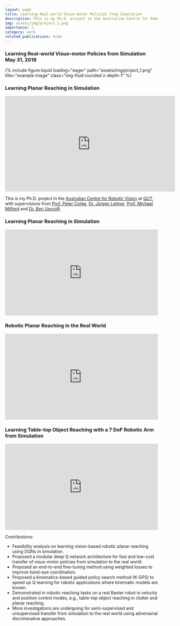 ```yaml
---
layout: page
title: Learning Real-world Visuo-motor Policies from Simulation
description: This is my Ph.D. project in the Australian Centre for Robotic Vision at QUT, with supervisions from Prof. Peter Corke, Dr. Jürgen Leitner, Prof. Michael Milford and Dr. Ben Upcroft.
img: assets/img/project_1.png
importance: 1
category: work
related_publications: true
---
```

<h3 class="caption">
    Learning Real-world Visuo-motor Policies from Simulation
    <div>May 31, 2018</div>
</h3>
<div class="row">
    <div class="col-sm mt-3 mt-md-0">
        {% include figure.liquid loading="eager" path="assets/img/project_1.png" title="example image" class="img-fluid rounded z-depth-1" %}
    </div>
</div>

<h3 class="caption">
    Learning Planar Reaching in Simulation
</h3>
<div class="container">
    <iframe width="560" height="315" src="https://www.youtube.com/watch?v=6cz-mcM4Qkc" frameborder="0" allow="accelerometer; autoplay; encrypted-media; gyroscope; picture-in-picture" allowfullscreen></iframe>
</div>


<p>This is my Ph.D. project in the <a href="https://www.roboticvision.org/" target="_blank" rel="noopener">Australian Centre for Robotic Vision</a> at <a href="https://wiki.qut.edu.au/display/cyphy/Robotics@QUT" target="_blank" rel="noopener">QUT</a>, with supervisions from <a href="https://wiki.qut.edu.au/display/cyphy/Peter&#43;Corke" target="_blank" rel="noopener">Prof. Peter Corke</a>, <a href="http://juxi.net/" target="_blank" rel="noopener">Dr. Jürgen Leitner</a>, <a href="https://wiki.qut.edu.au/display/cyphy/Michael&#43;Milford" target="_blank" rel="noopener">Prof. Michael Milford</a> and <a href="https://www.roboticvision.org/rv_person/ben-upcroft/" target="_blank" rel="noopener">Dr. Ben Upcroft</a>.</p>

<h3 id="learning-planar-reaching-in-simulation"><strong>Learning Planar Reaching in Simulation</strong></h3>

<div style="position: relative; padding-bottom: 56.25%; height: 0; overflow: hidden;">
  <iframe src="https://www.youtube.com/embed/6cz-mcM4Qkc" style="position: absolute; top: 0; left: 0; width: 100%; height: 100%; border:0;" allowfullscreen title="YouTube Video"></iframe>
</div>

<h3 id="robotic-planar-reaching-in-the-real-world"><strong>Robotic Planar Reaching in the Real World</strong></h3>

<div style="position: relative; padding-bottom: 56.25%; height: 0; overflow: hidden;">
  <iframe src="https://www.youtube.com/embed/ybuFdsE6AjY" style="position: absolute; top: 0; left: 0; width: 100%; height: 100%; border:0;" allowfullscreen title="YouTube Video"></iframe>
</div>

<h3 id="learning-table-top-object-reaching-with-a-7-dof-robotic-arm-from-simulation"><strong>Learning Table-top Object Reaching with a 7 DoF Robotic Arm from Simulation</strong></h3>

<div style="position: relative; padding-bottom: 56.25%; height: 0; overflow: hidden;">
  <iframe src="https://www.youtube.com/embed/bVIw1DeuuYg" style="position: absolute; top: 0; left: 0; width: 100%; height: 100%; border:0;" allowfullscreen title="YouTube Video"></iframe>
</div>

<p>Contributions:</p>
<ul>
<li>Feasibility analysis on learning vision-based robotic planar reaching using DQNs in simulation.</li>
<li>Proposed a modular deep Q network architecture for fast and low-cost transfer of visuo-motor policies from simulation to the real world.</li>
<li>Proposed an end-to-end fine-tuning method using weighted losses to improve hand-eye coordination.</li>
<li>Proposed a kinematics-based guided policy search method (K-GPS) to speed up Q learning for robotic applications where kinematic models are known.</li>
<li>Demonstrated in robotic reaching tasks on a real Baxter robot in velocity and position control modes, e.g., table-top object reaching in clutter and planar reaching.</li>
<li>More investigations are undergoing for semi-supervised and unsupervised transfer from simulation to the real world using adversarial discriminative approaches.</li>
</ul>